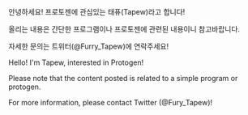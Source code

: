안녕하세요! 프로토젠에 관심있는 태퓨(Tapew)라고 합니다!

올리는 내용은 간단한 프로그램이나 프로토젠에 관련된 내용이니 참고바랍니다.

자세한 문의는 트위터(@Furry_Tapew)에 연락주세요!


Hello! I'm Tapew, interested in Protogen!

Please note that the content posted is related to a simple program or protogen.

For more information, please contact Twitter (@Fury_Tapew)!
